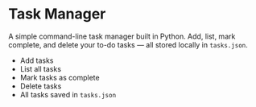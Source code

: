 
#  Task Manager 

A simple command-line task manager built in Python. Add, list, mark complete, and delete your to-do tasks — all stored locally in `tasks.json`.
-  Add tasks
-  List all tasks
-  Mark tasks as complete
-  Delete tasks
-  All tasks saved in `tasks.json`
